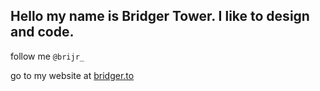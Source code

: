 ## Hello my name is Bridger Tower. I like to design and code. 

follow me `@brijr_`

go to my website at [bridger.to](https://bridger.to)
